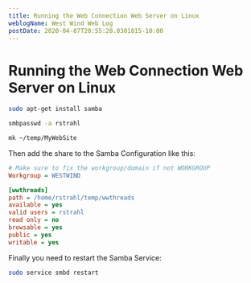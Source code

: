 ```yaml
---
title: Running the Web Connection Web Server on Linux
weblogName: West Wind Web Log
postDate: 2020-04-07T20:55:28.0301815-10:00
---
```

# Running the Web Connection Web Server on Linux


```bash
sudo apt-get install samba

smbpasswd -a rstrahl

mk ~/temp/MyWebSite
```

Then add the share to the Samba Configuration like this:

```ini
# Make sure to fix the workgroup/domain if not WORKGROUP
Workgroup = WESTWIND  

[wwthreads]
path = /home/rstrahl/temp/wwthreads
available = yes
valid users = rstrahl
read only = no
browsable = yes
public = yes
writable = yes
````

Finally you need to restart the Samba Service:

```bash
sudo service smbd restart
```



